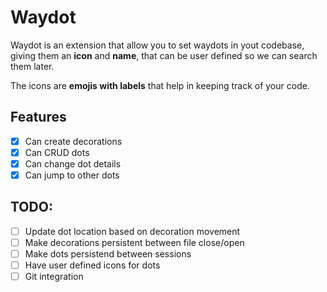 # Waydot

Waydot is an extension that allow you to set waydots in yout codebase, giving them an **icon** and **name**, that can be user defined so we can search them later. 

The icons are **emojis with labels** that help in keeping track of your code.

## Features 

- [x] Can create decorations 
- [x] Can CRUD dots
- [x] Can change dot details 
- [x] Can jump to other dots

## TODO:

- [ ] Update dot location based on decoration movement
- [ ] Make decorations persistent between file close/open
- [ ] Make dots persistend between sessions
- [ ] Have user defined icons for dots 
- [ ] Git integration
